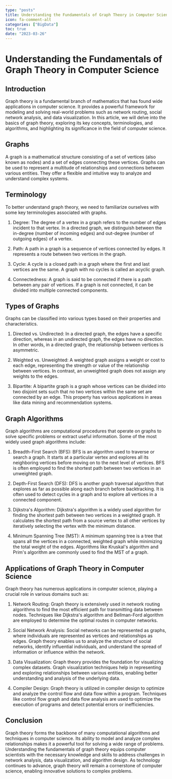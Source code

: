 ```yaml
---
type: "posts"
title: Understanding the Fundamentals of Graph Theory in Computer Science
icon: fa-comment-alt
categories: ["BigData"]
toc: true
date: "2023-03-26"
---
```




# Understanding the Fundamentals of Graph Theory in Computer Science

## Introduction
Graph theory is a fundamental branch of mathematics that has found wide applications in computer science. It provides a powerful framework for modeling and solving real-world problems such as network routing, social network analysis, and data visualization. In this article, we will delve into the basics of graph theory, exploring its key concepts, terminologies, and algorithms, and highlighting its significance in the field of computer science.

## Graphs
A graph is a mathematical structure consisting of a set of vertices (also known as nodes) and a set of edges connecting these vertices. Graphs can be used to represent a multitude of relationships and connections between various entities. They offer a flexible and intuitive way to analyze and understand complex systems.

## Terminology
To better understand graph theory, we need to familiarize ourselves with some key terminologies associated with graphs.

1. Degree: The degree of a vertex in a graph refers to the number of edges incident to that vertex. In a directed graph, we distinguish between the in-degree (number of incoming edges) and out-degree (number of outgoing edges) of a vertex.

2. Path: A path in a graph is a sequence of vertices connected by edges. It represents a route between two vertices in the graph.

3. Cycle: A cycle is a closed path in a graph where the first and last vertices are the same. A graph with no cycles is called an acyclic graph.

4. Connectedness: A graph is said to be connected if there is a path between any pair of vertices. If a graph is not connected, it can be divided into multiple connected components.

## Types of Graphs
Graphs can be classified into various types based on their properties and characteristics.

1. Directed vs. Undirected: In a directed graph, the edges have a specific direction, whereas in an undirected graph, the edges have no direction. In other words, in a directed graph, the relationship between vertices is asymmetric.

2. Weighted vs. Unweighted: A weighted graph assigns a weight or cost to each edge, representing the strength or value of the relationship between vertices. In contrast, an unweighted graph does not assign any weights to the edges.

3. Bipartite: A bipartite graph is a graph whose vertices can be divided into two disjoint sets such that no two vertices within the same set are connected by an edge. This property has various applications in areas like data mining and recommendation systems.

## Graph Algorithms
Graph algorithms are computational procedures that operate on graphs to solve specific problems or extract useful information. Some of the most widely used graph algorithms include:

1. Breadth-First Search (BFS): BFS is an algorithm used to traverse or search a graph. It starts at a particular vertex and explores all its neighboring vertices before moving on to the next level of vertices. BFS is often employed to find the shortest path between two vertices in an unweighted graph.

2. Depth-First Search (DFS): DFS is another graph traversal algorithm that explores as far as possible along each branch before backtracking. It is often used to detect cycles in a graph and to explore all vertices in a connected component.

3. Dijkstra's Algorithm: Dijkstra's algorithm is a widely used algorithm for finding the shortest path between two vertices in a weighted graph. It calculates the shortest path from a source vertex to all other vertices by iteratively selecting the vertex with the minimum distance.

4. Minimum Spanning Tree (MST): A minimum spanning tree is a tree that spans all the vertices in a connected, weighted graph while minimizing the total weight of the edges. Algorithms like Kruskal's algorithm and Prim's algorithm are commonly used to find the MST of a graph.

## Applications of Graph Theory in Computer Science
Graph theory has numerous applications in computer science, playing a crucial role in various domains such as:

1. Network Routing: Graph theory is extensively used in network routing algorithms to find the most efficient path for transmitting data between nodes. Techniques like Dijkstra's algorithm and Bellman-Ford algorithm are employed to determine the optimal routes in computer networks.

2. Social Network Analysis: Social networks can be represented as graphs, where individuals are represented as vertices and relationships as edges. Graph theory enables us to analyze the structure of social networks, identify influential individuals, and understand the spread of information or influence within the network.

3. Data Visualization: Graph theory provides the foundation for visualizing complex datasets. Graph visualization techniques help in representing and exploring relationships between various entities, enabling better understanding and analysis of the underlying data.

4. Compiler Design: Graph theory is utilized in compiler design to optimize and analyze the control flow and data flow within a program. Techniques like control flow graph and data flow analysis are used to optimize the execution of programs and detect potential errors or inefficiencies.

## Conclusion
Graph theory forms the backbone of many computational algorithms and techniques in computer science. Its ability to model and analyze complex relationships makes it a powerful tool for solving a wide range of problems. Understanding the fundamentals of graph theory equips computer scientists with the necessary knowledge and skills to address challenges in network analysis, data visualization, and algorithm design. As technology continues to advance, graph theory will remain a cornerstone of computer science, enabling innovative solutions to complex problems.